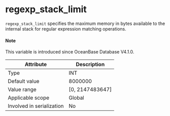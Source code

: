 # regexp_stack_limit

`regexp_stack_limit` specifies the maximum memory in bytes available to the internal stack for regular expression matching operations. 

<main id="notice" type='explain'>

  <h4>Note</h4>

  <p>This variable is introduced since OceanBase Database V4.1.0. </p>

</main>

| **Attribute** | **Description** |
|---------------|------------------------------------------|
| Type | INT |
| Default value | 8000000 |
| Value range | \[0, 2147483647] |
| Applicable scope | Global |
| Involved in serialization | No |
